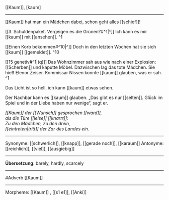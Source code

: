 [[Kaum]], [kaʊm]

---
[[Kaum]] hat man ein Mädchen dabei, schon geht alles [[schief]]!

[[3. Schuldenpaket. Vergeigen es die Grünen?#^1|^]] Ich kann es mir [[kaum]] mit [[ansehen]]. ^1

[[Einen Korb bekommen#^10|^]] Doch in den letzten Wochen hat sie sich [[kaum]] [[gemeldet]]. ^10

[[15 genetiv#^1|(q)]] Das Wohnzimmer sah aus wie nach einer Explosion: [[Scherben]] und kaputte Möbel. Dazwischen lag das tote Mädchen. Sie hieß Elenor Zeiser. Kommissar Nissen konnte [[kaum]] glauben, was er sah. ^1

Das Licht ist so hell, ich kann [[kaum]] etwas sehen.

Der Nachbar kann es [[kaum]] glauben. „Das gibt es nur [[selten]]. Glück im Spiel und in der Liebe haben nur wenige“, sagt er.

*[[Kaum]] der [[Wunsch]] gesprochen [[ward]],*  
*als die Türe [[leise]] [[knarrt]]:*  
*Zu den Mädchen, zu den drein,*  
*[[eintreten|tritt]] der Zar des Landes ein.*  

---
Synonyme: [[schwerlich]], [[knapp]], [[gerade noch]], [[karaum]]
Antonyme: [[reichlich]], [[viel]], [[ausgiebig]]

---
**Übersetzung**:
barely, hardly, scarcely

---
#Adverb [[Kaum]]

---
Morpheme:
[[Kaum]]
, [[s1 e1]], [[Anki]]